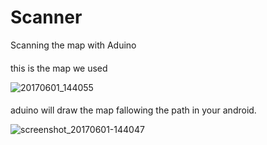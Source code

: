# Scanner
Scanning the map with Aduino

####
this is the map we used

![20170601_144055](https://user-images.githubusercontent.com/16278142/34932662-18cfd394-fa17-11e7-8f8a-9337a22e2598.jpg)

####
aduino will draw the map fallowing the path in your android.

![screenshot_20170601-144047](https://user-images.githubusercontent.com/16278142/34932697-402dfb14-fa17-11e7-8a70-39fbf0990513.png)

